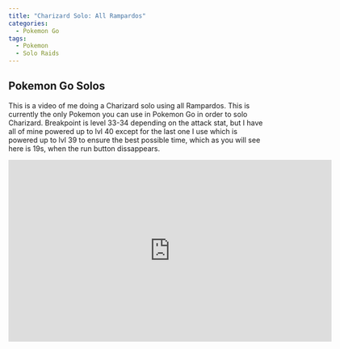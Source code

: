 ```yaml
---
title: "Charizard Solo: All Rampardos"
categories:
  - Pokemon Go
tags:
  - Pokemon
  - Solo Raids
---
```


## Pokemon Go Solos
This is a video of me doing a Charizard solo using all Rampardos. This is currently the only Pokemon you can use in Pokemon Go in order to
solo Charizard. Breakpoint is level 33-34 depending on the attack stat, but I have all of mine powered up to lvl 40 except for the last one
I use which is powered up to lvl 39 to ensure the best possible time, which as you will see here is 19s, when the run button dissappears. 

<iframe width="640" height="360" src="https://www.youtube-nocookie.com/embed/EUBY3elZdpQ?controls=0&amp;showinfo=0" frameborder="0" allowfullscreen></iframe>
